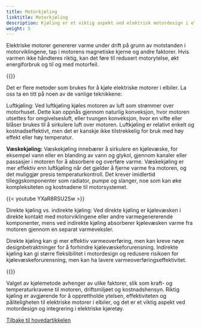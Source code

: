 ```yaml
---
title: Motorkjøling
linktitle: Motorkjøling
description: Kjøling er et viktig aspekt ved elektrisk motordesign i elektriske kjøretøy (EV) for å sikre optimal ytelse, effektivitet og pålitelighet.
weight: 5
---
```

<!-- markdownlint-disable MD033 -->

Elektriske motorer genererer varme under drift på grunn av motstanden i motorviklingene, tap i motorens magnetiske kjerne og andre faktorer. Hvis varmen ikke håndteres riktig, kan det føre til redusert motorytelse, økt energiforbruk og til og med motorfeil.

{{<evkxdisplayaddarticle />}}

Det er flere metoder som brukes for å kjøle elektriske motorer i elbiler. La oss ta en titt på noen av de vanlige teknikkene:

Luftkjøling: Ved luftkjøling kjøles motoren av luft som strømmer over motorhuset. Dette kan oppnås gjennom naturlig konveksjon, hvor motoren utsettes for omgivelsesluft, eller tvungen konveksjon, hvor en vifte eller blåser brukes til å sirkulere luft over motoren. Luftkjøling er relativt enkelt og kostnadseffektivt, men det er kanskje ikke tilstrekkelig for bruk med høy effekt eller høy temperatur.

**Væskekjøling:** Væskekjøling innebærer å sirkulere en kjølevæske, for eksempel vann eller en blanding av vann og glykol, gjennom kanaler eller passasjer i motoren for å absorbere og overføre varme. Væskekjøling er mer effektiv enn luftkjøling når det gjelder å fjerne varme fra motoren, og det muliggjør presis temperaturkontroll. Det krever imidlertid tilleggskomponenter som radiator, pumpe og slanger, noe som kan øke kompleksiteten og kostnadene til motorsystemet.

{{< youtube YXaR8RSU2Sw >}}

Direkte kjøling vs. indirekte kjøling: Ved direkte kjøling er kjølevæsken i direkte kontakt med motorviklingene eller andre varmegenererende komponenter, mens ved indirekte kjøling absorberer kjølevæsken varme fra motoren gjennom en separat varmeveksler.

Direkte kjøling kan gi mer effektiv varmeoverføring, men kan kreve nøye designbetraktninger for å forhindre kjølevæskeforurensning. Indirekte kjøling kan gi større fleksibilitet i motordesign og redusere risikoen for kjølevæskeforurensning, men kan ha lavere varmeoverføringseffektivitet.

{{<evkxdisplayaddarticle />}}

Valget av kjølemetode avhenger av ulike faktorer, slik som kraft- og temperaturkravene til motoren, driftsmiljøet og kostnadshensyn. Riktig kjøling er avgjørende for å opprettholde ytelsen, effektiviteten og påliteligheten til elektriske motorer i elbiler, og det er et viktig aspekt ved motordesign og integrering i elektriske kjøretøy.


[Tilbake til hovedartikkelen](../#gears)